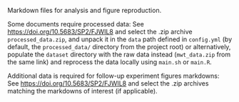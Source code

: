 Markdown files for analysis and figure reproduction.

Some documents require processed data: See https://doi.org/10.5683/SP2/FJWIL8 and select the .zip archive `processed_data.zip`, and unpack it in the `data` path defined in `config.yml` (by default, the `processed_data/` directory from the project root) or alternatively, populate the `dataset` directory with the raw data instead (`mwt_data.zip` from the same link) and reprocess the data locally using `main.sh` or `main.R`.

Additional data is required for follow-up experiment figures markdowns: See https://doi.org/10.5683/SP2/FJWIL8 and select the .zip archives matching the markdowns of interest (if applicable).
